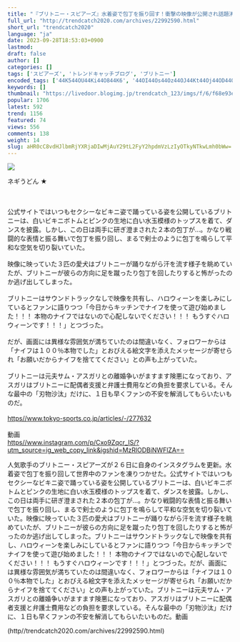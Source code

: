 ```yaml
---
title: "『ブリトニー・スピアーズ』水着姿で包丁を振り回す！衝撃の映像が公開され話題沸騰 "
full_url: "http://trendcatch2020.com/archives/22992590.html"
short_url: "trendcatch2020"
language: "ja"
date: 2023-09-28T18:53:03+0900
lastmod: 
draft: false
author: []
categories: []
tags: ['スピアーズ', 'トレンドキャッチブログ', 'ブリトニー']
encoded_tags: ['44K544OU44Ki44O844K6', '44OI44Os44Oz44OJ44Kt44Oj44OD44OB44OW44Ot44Kw', '44OW44Oq44OI44OL44O8']
keywords: []
thumbnail: "https://livedoor.blogimg.jp/trendcatch_123/imgs/f/6/f68e93e5.jpg"
popular: 1706
latest: 592
trend: 1156
featured: 74
views: 556
comments: 138
weight: 14
slug: aHR0cC8vdHJlbmRjYXRjaDIwMjAuY29tL2FyY2hpdmVzLzIyOTkyNTkwLmh0bWw=
---
```


![](https://livedoor.blogimg.jp/trendcatch_123/imgs/f/6/f68e93e5.jpg)

<div><p>ネギうどん ★ </p><br> <br> 公式サイトではいつもセクシーなビキニ姿で踊っている姿を公開しているブリトニーは、白いビキニボトムとピンクの生地に白い水玉模様のトップスを着て、ダンスを披露。しかし、この日は両手に研ぎ澄まされた２本の包丁が…。かなり戦闘的な表情と振る舞いで包丁を振り回し、まるで剣士のように包丁を鳴らして平和な空気を切り裂いていた。 <br> <br> 映像に映っていた３匹の愛犬はブリトニーが踊りながら汗を流す様子を眺めていたが、ブリトニーが彼らの方向に足を蹴ったり包丁を回したりすると怖がったのか逃げ出してしまった。 <br> <br> ブリトニーはサウンドトラックなしで映像を共有し、ハロウィーンを楽しみにしているとファンに語りつつ「今日からキッチンでナイフを使って遊び始めました！！！ 本物のナイフではないので心配しないでください！！！ もうすぐハロウィーンです！！！」とつづった。 <br> <br> だが、画面には異様な雰囲気が満ちていたのは間違いなく、フォロワーからは「ナイフは１００％本物でした」とおびえる絵文字を添えたメッセージが寄せられ「お願いだからナイフを捨ててください」との声も上がっていた。 <br> <br> ブリトニーは元夫サム・アスガリとの離婚争いがますます険悪になっており、アスガリはブリトニーに配偶者支援と弁護士費用などの負担を要求している。そんな最中の「刃物沙汰」だけに、１日も早くファンの不安を解消してもらいたいものだ。 <br> <br> <a target='_blank' href='https//www.tokyo-sports.co.jp/articles/-/277632'>https//www.tokyo-sports.co.jp/articles/-/277632</a> <br> <br> 動画 <br> <a target='_blank' href='https//www.instagram.com/p/Cxo9Zqcr_IS/?utm_source=ig_web_copy_link&igshid=MzRlODBiNWFlZA=='>https//www.instagram.com/p/Cxo9Zqcr_IS/?utm_source=ig_web_copy_link&igshid=MzRlODBiNWFlZA==</a> <p>人気歌手のブリトニー・スピアーズが２６日に自身のインスタグラムを更新。水着姿で包丁を振り回して世界中のファンを凍りつかせた。公式サイトではいつもセクシーなビキニ姿で踊っている姿を公開しているブリトニーは、白いビキニボトムとピンクの生地に白い水玉模様のトップスを着て、ダンスを披露。しかし、この日は両手に研ぎ澄まされた２本の包丁が…。かなり戦闘的な表情と振る舞いで包丁を振り回し、まるで剣士のように包丁を鳴らして平和な空気を切り裂いていた。映像に映っていた３匹の愛犬はブリトニーが踊りながら汗を流す様子を眺めていたが、ブリトニーが彼らの方向に足を蹴ったり包丁を回したりすると怖がったのか逃げ出してしまった。ブリトニーはサウンドトラックなしで映像を共有し、ハロウィーンを楽しみにしているとファンに語りつつ「今日からキッチンでナイフを使って遊び始めました！！！ 本物のナイフではないので心配しないでください！！！ もうすぐハロウィーンです！！！」とつづった。だが、画面には異様な雰囲気が満ちていたのは間違いなく、フォロワーからは「ナイフは１００％本物でした」とおびえる絵文字を添えたメッセージが寄せられ「お願いだからナイフを捨ててください」との声も上がっていた。ブリトニーは元夫サム・アスガリとの離婚争いがますます険悪になっており、アスガリはブリトニーに配偶者支援と弁護士費用などの負担を要求している。そんな最中の「刃物沙汰」だけに、１日も早くファンの不安を解消してもらいたいものだ。動画</p></div>

(http//trendcatch2020.com/archives/22992590.html)
